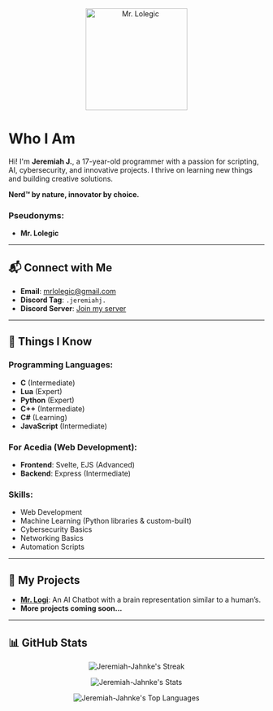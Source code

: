 <div align="center">
  <img src="https://github.com/Jeremiah-Jahnke/Jeremiah-Jahnke/assets/90881896/3aa94fb7-da7e-4ab0-a7c5-3cd7659b8ff1" width="200" height="200" alt="Mr. Lolegic" />
</div>

# Who I Am

Hi! I'm **Jeremiah J.**, a 17-year-old programmer with a passion for scripting, AI, cybersecurity, and innovative projects. I thrive on learning new things and building creative solutions.

**Nerd™️ by nature, innovator by choice.**

### Pseudonyms:
- **Mr. Lolegic**

---

## 📬 Connect with Me

- **Email**: [mrlolegic@gmail.com](mailto:mrlolegic@gmail.com)
- **Discord Tag**: `.jeremiahj.`
- **Discord Server**: [Join my server](https://discord.gg/kY4UUV4eKp)

---

## 🧠 Things I Know

### **Programming Languages**:
- **C** (Intermediate)
- **Lua** (Expert)
- **Python** (Expert)
- **C++** (Intermediate)
- **C#** (Learning)
- **JavaScript** (Intermediate)

### **For Acedia (Web Development)**:
- **Frontend**: Svelte, EJS (Advanced)
- **Backend**: Express (Intermediate)

### **Skills**:
- Web Development
- Machine Learning (Python libraries & custom-built)
- Cybersecurity Basics
- Networking Basics
- Automation Scripts

---

## 🚀 My Projects

- **[Mr. Logi](#)**: An AI Chatbot with a brain representation similar to a human’s.
- **More projects coming soon...**

---

## 📊 GitHub Stats

<div align="center">

  ![Jeremiah-Jahnke's Streak](https://github-readme-streak-stats.herokuapp.com/?user=Jeremiah-Jahnke&theme=vue-dark&hide_border=false)
  
  ![Jeremiah-Jahnke's Stats](https://github-readme-stats.vercel.app/api?username=Jeremiah-Jahnke&theme=vue-dark&show_icons=true&hide_border=false&count_private=true)

  ![Jeremiah-Jahnke's Top Languages](https://github-readme-stats.vercel.app/api/top-langs/?username=Jeremiah-Jahnke&theme=vue-dark&show_icons=true&hide_border=false&layout=compact)

</div>
